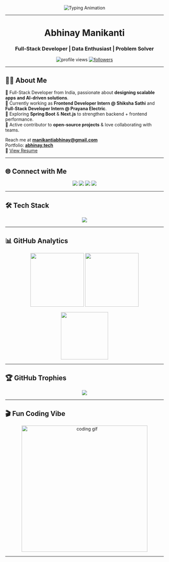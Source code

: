 <!-- Typing animation header -->
<p align="center">
  <img src="https://readme-typing-svg.herokuapp.com?font=Fira+Code&size=24&pause=1000&color=36BCF7&center=true&vCenter=true&width=600&lines=Hi+%F0%9F%91%8B%2C+I'm+Abhinay+Manikanti;Full-Stack+Developer+%7C+Data+Enthusiast;aPassionate+about+Building+Scalable+Solutions" alt="Typing Animation" />
</p>

---

<h1 align="center"> Abhinay Manikanti</h1>
<h3 align="center"> Full-Stack Developer | Data Enthusiast | Problem Solver</h3>

<p align="center">
  <img src="https://komarev.com/ghpvc/?username=abhinay-07&label=Profile+Views&color=36BCF7&style=flat-square" alt="profile views" />
  <a href="https://github.com/abhinay-07?tab=followers"><img src="https://img.shields.io/github/followers/abhinay-07?label=Followers&style=flat-square&color=36BCF7" alt="followers"/></a>
</p>

---

## 👨‍💻 About Me  

🔹 Full-Stack Developer from India, passionate about **designing scalable apps and AI-driven solutions**.  
🔹 Currently working as **Frontend Developer Intern @ Shiksha Sathi** and **Full-Stack Developer Intern @ Prayana Electric**.  
🔹 Exploring **Spring Boot** & **Next.js** to strengthen backend + frontend performance.  
🔹 Active contributor to **open-source projects** & love collaborating with teams.  

 Reach me at **manikantiabhinay@gmail.com**  
 Portfolio: [**abhinay.tech**](https://abhinay.tech)  
📄 [View Resume](https://drive.google.com/file/d/1lJgcgPNaebHdThIdSkCWingUyLJIluJd/view?usp=drive_link)  

---

## 🌐 Connect with Me  

<p align="center">
  <a href="https://www.abhinay.tech/" target="blank"><img src="https://img.shields.io/badge/Portfolio-000000?style=for-the-badge&logo=vercel&logoColor=white" /></a>
  <a href="https://www.linkedin.com/in/abhinay-manikanti-9ab152275/" target="blank"><img src="https://img.shields.io/badge/LinkedIn-0A66C2?style=for-the-badge&logo=linkedin&logoColor=white" /></a>
  <a href="https://instagram.com/abhinay_manikanti" target="blank"><img src="https://img.shields.io/badge/Instagram-E4405F?style=for-the-badge&logo=instagram&logoColor=white" /></a>
  <a href="https://leetcode.com/abhinaymanikanti" target="blank"><img src="https://img.shields.io/badge/LeetCode-FFA116?style=for-the-badge&logo=leetcode&logoColor=black" /></a>
</p>

---

## 🛠️ Tech Stack  

<p align="center">
  <img src="https://skillicons.dev/icons?i=react,nextjs,nodejs,express,spring,java,js,ts,python,mysql,postgres,mongodb,html,css,tailwind,redux,vue,aws,docker,linux,git,figma,tensorflow&perline=10" />
</p>

---


## 📊 GitHub Analytics  

<p align="center">
  <img src="https://github-readme-stats.vercel.app/api?username=abhinay-07&show_icons=true&theme=tokyonight&hide_border=true" height="170" />
  <img src="https://github-readme-streak-stats.herokuapp.com?user=abhinay-07&theme=tokyonight&hide_border=true" height="170" />
</p>

<p align="center">
  <img src="https://github-readme-stats.vercel.app/api/top-langs/?username=abhinay-07&layout=compact&theme=tokyonight&hide_border=true" height="150"/>
</p>

---

## 🏆 GitHub Trophies  

<p align="center">
  <img src="https://github-profile-trophy.vercel.app/?username=abhinay-07&theme=onedark&margin-w=8&margin-h=8&row=1&column=6" />
</p>

---

## 🎬 Fun Coding Vibe  

<p align="center">
  <img src="https://cdn.dribbble.com/users/1162077/screenshots/3848914/programmer.gif" width="400" alt="coding gif">
</p>

---
